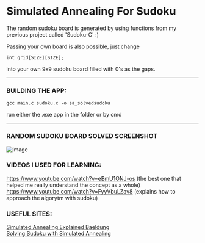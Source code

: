 # Simulated Annealing For Sudoku
The random sudoku board is generated by using functions from my previous project called 'Sudoku-C' :)

Passing your own board is also possible, just change 
```
int grid[SIZE][SIZE];
```
into your own 9x9 sudoku board filled with 0's as the gaps.

---

### BUILDING THE APP:
```
gcc main.c sudoku.c -o sa_solvedsudoku
```
run either the .exe app in the folder or by cmd

---

### RANDOM SUDOKU BOARD SOLVED SCREENSHOT
![image](https://github.com/user-attachments/assets/a7c75a2e-ae1e-4f99-8041-d39e4d0ef85c)


### VIDEOS I USED FOR LEARNING:

https://www.youtube.com/watch?v=eBmU1ONJ-os (the best one that helped me really understand the concept as a whole)
https://www.youtube.com/watch?v=FyyVbuLZav8 (explains how to approach the algorytm with sudoku)

### USEFUL SITES:
<a href="https://www.baeldung.com/cs/simulated-annealing">Simulated Annealing Explained Baeldung</a><br>
<a href="https://www.adrian.idv.hk/2019-01-30-simanneal/">Solving Sudoku with Simulated Annealing</a>
